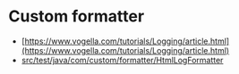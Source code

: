 # Custom formatter
* [https://www.vogella.com/tutorials/Logging/article.html](https://www.vogella.com/tutorials/Logging/article.html)
* [src/test/java/com/custom/formatter/HtmlLogFormatter](src/test/java/com/custom/formatter/HtmlLogFormatter)
